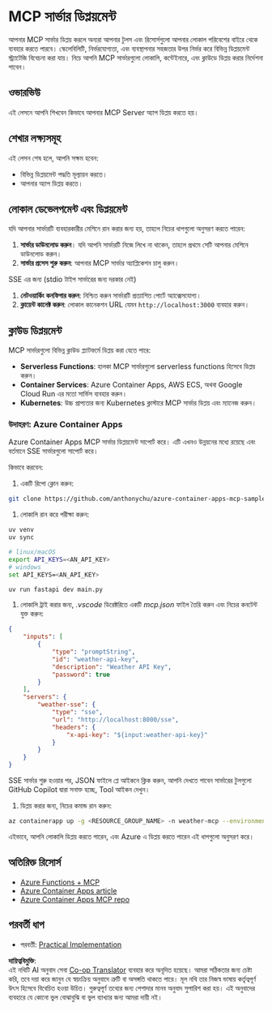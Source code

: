 <!--
CO_OP_TRANSLATOR_METADATA:
{
  "original_hash": "7816cc28f7ab9a54e31f9246429ffcd9",
  "translation_date": "2025-06-13T01:28:20+00:00",
  "source_file": "03-GettingStarted/09-deployment/README.md",
  "language_code": "bn"
}
-->
# MCP সার্ভার ডিপ্লয়মেন্ট

আপনার MCP সার্ভার ডিপ্লয় করলে অন্যরা আপনার টুলস এবং রিসোর্সগুলো আপনার লোকাল পরিবেশের বাইরে থেকে ব্যবহার করতে পারবে। স্কেলেবিলিটি, নির্ভরযোগ্যতা, এবং ব্যবস্থাপনার সহজতার উপর নির্ভর করে বিভিন্ন ডিপ্লয়মেন্ট স্ট্র্যাটেজি বিবেচনা করা যায়। নিচে আপনি MCP সার্ভারগুলো লোকালি, কন্টেইনারে, এবং ক্লাউডে ডিপ্লয় করার নির্দেশনা পাবেন।

## ওভারভিউ

এই লেসনে আপনি শিখবেন কিভাবে আপনার MCP Server অ্যাপ ডিপ্লয় করতে হয়।

## শেখার লক্ষ্যসমূহ

এই লেসন শেষ হলে, আপনি সক্ষম হবেন:

- বিভিন্ন ডিপ্লয়মেন্ট পদ্ধতি মূল্যায়ন করতে।
- আপনার অ্যাপ ডিপ্লয় করতে।

## লোকাল ডেভেলপমেন্ট এবং ডিপ্লয়মেন্ট

যদি আপনার সার্ভারটি ব্যবহারকারীর মেশিনে রান করার জন্য হয়, তাহলে নিচের ধাপগুলো অনুসরণ করতে পারেন:

1. **সার্ভার ডাউনলোড করুন**। যদি আপনি সার্ভারটি নিজে লিখে না থাকেন, তাহলে প্রথমে সেটি আপনার মেশিনে ডাউনলোড করুন।  
1. **সার্ভার প্রসেস শুরু করুন**: আপনার MCP সার্ভার অ্যাপ্লিকেশন চালু করুন।

SSE এর জন্য (stdio টাইপ সার্ভারের জন্য দরকার নেই)

1. **নেটওয়ার্কিং কনফিগার করুন**: নিশ্চিত করুন সার্ভারটি প্রত্যাশিত পোর্টে অ্যাক্সেসযোগ্য।  
1. **ক্লায়েন্ট কানেক্ট করুন**: লোকাল কানেকশন URL যেমন `http://localhost:3000` ব্যবহার করুন।

## ক্লাউড ডিপ্লয়মেন্ট

MCP সার্ভারগুলো বিভিন্ন ক্লাউড প্ল্যাটফর্মে ডিপ্লয় করা যেতে পারে:

- **Serverless Functions**: হালকা MCP সার্ভারগুলো serverless functions হিসেবে ডিপ্লয় করুন।  
- **Container Services**: Azure Container Apps, AWS ECS, অথবা Google Cloud Run এর মতো সার্ভিস ব্যবহার করুন।  
- **Kubernetes**: উচ্চ প্রাপ্যতার জন্য Kubernetes ক্লাস্টারে MCP সার্ভার ডিপ্লয় এবং ম্যানেজ করুন।

### উদাহরণ: Azure Container Apps

Azure Container Apps MCP সার্ভার ডিপ্লয়মেন্ট সাপোর্ট করে। এটি এখনও উন্নয়নের মধ্যে রয়েছে এবং বর্তমানে SSE সার্ভারগুলো সাপোর্ট করে।

কিভাবে করবেন:

1. একটি রিপো ক্লোন করুন:

  ```sh
  git clone https://github.com/anthonychu/azure-container-apps-mcp-sample.git
  ```

1. লোকালি রান করে পরীক্ষা করুন:

  ```sh
  uv venv
  uv sync

  # linux/macOS
  export API_KEYS=<AN_API_KEY>
  # windows
  set API_KEYS=<AN_API_KEY>

  uv run fastapi dev main.py
  ```

1. লোকালি ট্রাই করার জন্য, *.vscode* ডিরেক্টরিতে একটি *mcp.json* ফাইল তৈরি করুন এবং নিচের কনটেন্ট যুক্ত করুন:

  ```json
  {
      "inputs": [
          {
              "type": "promptString",
              "id": "weather-api-key",
              "description": "Weather API Key",
              "password": true
          }
      ],
      "servers": {
          "weather-sse": {
              "type": "sse",
              "url": "http://localhost:8000/sse",
              "headers": {
                  "x-api-key": "${input:weather-api-key}"
              }
          }
      }
  }
  ```

  SSE সার্ভার শুরু হওয়ার পর, JSON ফাইলে প্লে আইকনে ক্লিক করুন, আপনি দেখতে পাবেন সার্ভারের টুলগুলো GitHub Copilot দ্বারা সনাক্ত হচ্ছে, Tool আইকন দেখুন।

1. ডিপ্লয় করার জন্য, নিচের কমান্ড রান করুন:

  ```sh
  az containerapp up -g <RESOURCE_GROUP_NAME> -n weather-mcp --environment mcp -l westus --env-vars API_KEYS=<AN_API_KEY> --source .
  ```

এইভাবে, আপনি লোকালি ডিপ্লয় করতে পারেন, এবং Azure এ ডিপ্লয় করতে পারেন এই ধাপগুলো অনুসরণ করে।

## অতিরিক্ত রিসোর্স

- [Azure Functions + MCP](https://learn.microsoft.com/en-us/samples/azure-samples/remote-mcp-functions-dotnet/remote-mcp-functions-dotnet/)  
- [Azure Container Apps article](https://techcommunity.microsoft.com/blog/appsonazureblog/host-remote-mcp-servers-in-azure-container-apps/4403550)  
- [Azure Container Apps MCP repo](https://github.com/anthonychu/azure-container-apps-mcp-sample)  


## পরবর্তী ধাপ

- পরবর্তী: [Practical Implementation](/04-PracticalImplementation/README.md)

**দায়িত্ববিমুক্তি**:  
এই নথিটি AI অনুবাদ সেবা [Co-op Translator](https://github.com/Azure/co-op-translator) ব্যবহার করে অনূদিত হয়েছে। আমরা সঠিকতার জন্য চেষ্টা করি, তবে দয়া করে জানুন যে স্বয়ংক্রিয় অনুবাদে ত্রুটি বা অসঙ্গতি থাকতে পারে। মূল নথি তার নিজস্ব ভাষায় কর্তৃত্বপূর্ণ উৎস হিসেবে বিবেচিত হওয়া উচিত। গুরুত্বপূর্ণ তথ্যের জন্য পেশাদার মানব অনুবাদ সুপারিশ করা হয়। এই অনুবাদের ব্যবহারে যে কোনো ভুল বোঝাবুঝি বা ভুল ব্যাখ্যার জন্য আমরা দায়ী নই।